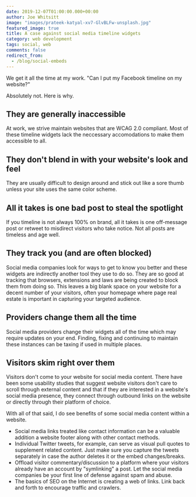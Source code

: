 ```yaml
---
date: 2019-12-07T01:00:00.000+00:00
author: Joe Whitsitt
image: "images/prateek-katyal-xv7-GlvBLFw-unsplash.jpg"
featured_image: true
title: A case against social media timeline widgets
category: web development
tags: social, web
comments: false
redirect_from:
  - /blog/social-embeds
---
```

We get it all the time at my work. "Can I put my Facebook timeline on my website?"

Absolutely not. Here is why.

## They are generally inaccessible

At work, we strive maintain websites that are WCAG 2.0 compliant. Most of these timeline widgets lack the neccessary accomodations to make them accessible to all.

## They don't blend in with your website's look and feel

They are usually difficult to design around and stick out like a sore thumb unless your site uses the same color scheme.

## All it takes is one bad post to steal the spotlight

If you timeline is not always 100% on brand, all it takes is one off-message post or retweet to misdirect visitors who take notice. Not all posts are timeless and age well.

## They track you (and are often blocked)

Social media companies look for ways to get to know you better and these widgets are indirectly another tool they use to do so. They are so good at tracking that browsers, extensions and laws are being created to block them from doing so. This leaves a big blank space on your website for a decent number of your visitors, often your homepage where page real estate is important in capturing your targeted audience.

## Providers change them all the time

Social media providers change their widgets all of the time which may require updates on your end. Finding, fixing and continuing to maintain these instances can be taxing if used in multiple places.

## Visitors skim right over them

Visitors don't come to your website for social media content. There have been some usability studies that suggest website visitors don't care to scroll through external content and that if they are interested in a website's social media presence, they connect through outbound links on the website or directly through their platform of choice.

With all of that said, I do see benefits of some social media content within a website.

* Social media links treated like contact information can be a valuable addition a website footer along with other contact methods.
* Individual Twitter tweets, for example, can serve as visual pull quotes to supplement related content. Just make sure you capture the tweets separately in case the author deletes it or the embed changes/breaks.
* Offload visitor commentary/discussion to a platform where your visitors already have an account by "symlinking" a post. Let the social media companies be your first line of defense against spam and abuse.
* The basics of SEO on the Internet is creating a web of links. Link back and forth to encourage traffic and crawlers.
